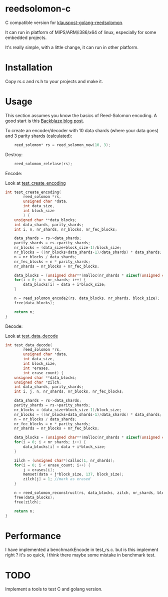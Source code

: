 # reedsolomon-c
C compatible version for [klauspost-golang-reedsolomon](https://github.com/klauspost/reedsolomon).

It can run in platform of MIPS/ARM/i386/x64 of linux, especially for some embedded projects.

It's really simple, with a little change, it can run in other platform.

# Installation
Copy rs.c and rs.h to your projects and make it.

# Usage

This section assumes you know the basics of Reed-Solomon encoding. A good start is this [Backblaze blog post](https://www.backblaze.com/blog/reed-solomon/).

To create an encoder/decoder with 10 data shards (where your data goes) and 3 parity shards (calculated):
```C
    reed_solomon* rs = reed_solomon_new(10, 3);
```

Destroy:
```C
    reed_solomon_relelase(rs);
```

Encode:

Look at [test_create_encoding](https://github.com/jannson/reedsolomon-c/blob/master/test_rs.c#L163)

```C
int test_create_encoding(
        reed_solomon *rs,
        unsigned char *data,
        int data_size,
        int block_size
        ) {
    unsigned char **data_blocks;
    int data_shards, parity_shards;
    int i, n, nr_shards, nr_blocks, nr_fec_blocks;

    data_shards = rs->data_shards;
    parity_shards = rs->parity_shards;
    nr_blocks = (data_size+block_size-1)/block_size;
    nr_blocks = ((nr_blocks+data_shards-1)/data_shards) * data_shards;
    n = nr_blocks / data_shards;
    nr_fec_blocks = n * parity_shards;
    nr_shards = nr_blocks + nr_fec_blocks;

    data_blocks = (unsigned char**)malloc(nr_shards * sizeof(unsigned char*));
    for(i = 0; i < nr_shards; i++) {
        data_blocks[i] = data + i*block_size;
    }

    n = reed_solomon_encode2(rs, data_blocks, nr_shards, block_size);
    free(data_blocks);

    return n;
}
```

Decode:

Look at [test_data_decode](https://github.com/jannson/reedsolomon-c/blob/master/test_rs.c#L192)

```C
int test_data_decode(
        reed_solomon *rs,
        unsigned char *data,
        int data_size,
        int block_size,
        int *erases,
        int erase_count) {
    unsigned char **data_blocks;
    unsigned char *zilch;
    int data_shards, parity_shards;
    int i, j, n, nr_shards, nr_blocks, nr_fec_blocks;

    data_shards = rs->data_shards;
    parity_shards = rs->parity_shards;
    nr_blocks = (data_size+block_size-1)/block_size;
    nr_blocks = ((nr_blocks+data_shards-1)/data_shards) * data_shards;
    n = nr_blocks / data_shards;
    nr_fec_blocks = n * parity_shards;
    nr_shards = nr_blocks + nr_fec_blocks;

    data_blocks = (unsigned char**)malloc(nr_shards * sizeof(unsigned char*));
    for(i = 0; i < nr_shards; i++) {
        data_blocks[i] = data + i*block_size;
    }

    zilch = (unsigned char*)calloc(1, nr_shards);
    for(i = 0; i < erase_count; i++) {
        j = erases[i];
        memset(data + j*block_size, 137, block_size);
        zilch[j] = 1; //mark as erased
    }

    n = reed_solomon_reconstruct(rs, data_blocks, zilch, nr_shards, block_size);
    free(data_blocks);
    free(zilch);

    return n;
}
```

# Performance

I have implemented a benchmarkEncode in test_rs.c. but is this implement right ? it's so quick, I think there maybe some mistake in benchmark test.

# TODO

Implement a tools to test C and golang version.

